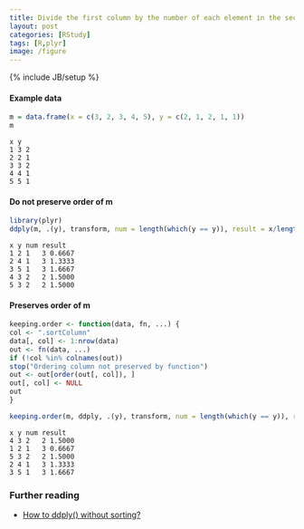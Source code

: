 ```yaml
---
title: Divide the first column by the number of each element in the second column
layout: post
categories: [RStudy]
tags: [R,plyr]
image: /figure
---
```


{% include JB/setup %}

#### Example data


```r
m = data.frame(x = c(3, 2, 3, 4, 5), y = c(2, 1, 2, 1, 1))
m
```

```
x y
1 3 2
2 2 1
3 3 2
4 4 1
5 5 1
```


#### Do not preserve order of m


```r
library(plyr)
ddply(m, .(y), transform, num = length(which(y == y)), result = x/length(which(y == y)))
```

```
x y num result
1 2 1   3 0.6667
2 4 1   3 1.3333
3 5 1   3 1.6667
4 3 2   2 1.5000
5 3 2   2 1.5000
```


#### Preserves order of m


```r
keeping.order <- function(data, fn, ...) {
col <- ".sortColumn"
data[, col] <- 1:nrow(data)
out <- fn(data, ...)
if (!col %in% colnames(out))
stop("Ordering column not preserved by function")
out <- out[order(out[, col]), ]
out[, col] <- NULL
out
}

keeping.order(m, ddply, .(y), transform, num = length(which(y == y)), result = x/length(which(y == y)))
```

```
x y num result
4 3 2   2 1.5000
1 2 1   3 0.6667
5 3 2   2 1.5000
2 4 1   3 1.3333
3 5 1   3 1.6667
```


### Further reading

* [How to ddply() without sorting?](http://stackoverflow.com/questions/7235421/how-to-ddply-without-sorting)

